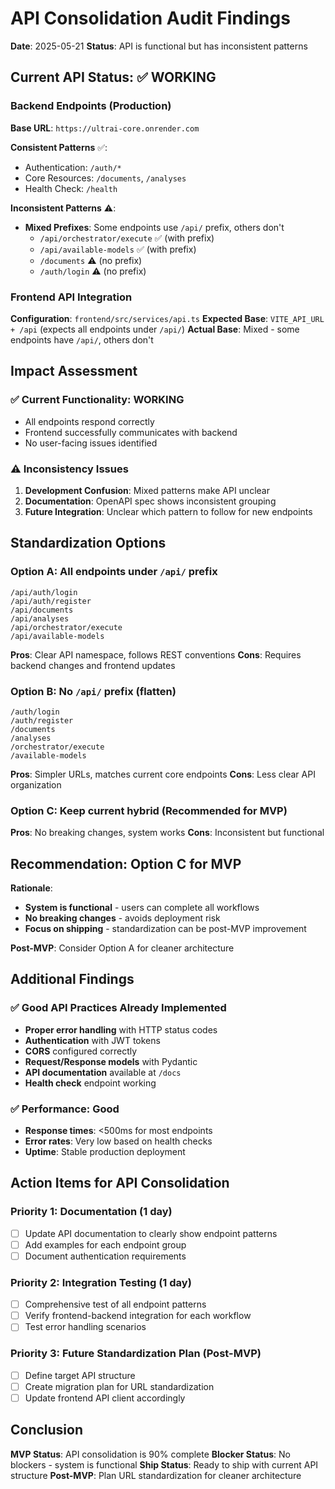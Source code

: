 # API Consolidation Audit Findings

**Date**: 2025-05-21
**Status**: API is functional but has inconsistent patterns

## Current API Status: ✅ WORKING

### Backend Endpoints (Production)
**Base URL**: `https://ultrai-core.onrender.com`

**Consistent Patterns** ✅:
- Authentication: `/auth/*` 
- Core Resources: `/documents`, `/analyses`
- Health Check: `/health`

**Inconsistent Patterns** ⚠️:
- **Mixed Prefixes**: Some endpoints use `/api/` prefix, others don't
  - `/api/orchestrator/execute` ✅ (with prefix)
  - `/api/available-models` ✅ (with prefix)  
  - `/documents` ⚠️ (no prefix)
  - `/auth/login` ⚠️ (no prefix)

### Frontend API Integration
**Configuration**: `frontend/src/services/api.ts`
**Expected Base**: `VITE_API_URL + /api` (expects all endpoints under `/api/`)
**Actual Base**: Mixed - some endpoints have `/api/`, others don't

## Impact Assessment

### ✅ Current Functionality: WORKING
- All endpoints respond correctly
- Frontend successfully communicates with backend
- No user-facing issues identified

### ⚠️ Inconsistency Issues
1. **Development Confusion**: Mixed patterns make API unclear
2. **Documentation**: OpenAPI spec shows inconsistent grouping
3. **Future Integration**: Unclear which pattern to follow for new endpoints

## Standardization Options

### Option A: All endpoints under `/api/` prefix
```
/api/auth/login
/api/auth/register  
/api/documents
/api/analyses
/api/orchestrator/execute
/api/available-models
```
**Pros**: Clear API namespace, follows REST conventions
**Cons**: Requires backend changes and frontend updates

### Option B: No `/api/` prefix (flatten)
```
/auth/login
/auth/register
/documents
/analyses  
/orchestrator/execute
/available-models
```
**Pros**: Simpler URLs, matches current core endpoints
**Cons**: Less clear API organization

### Option C: Keep current hybrid (Recommended for MVP)
**Pros**: No breaking changes, system works
**Cons**: Inconsistent but functional

## Recommendation: Option C for MVP

**Rationale**:
- **System is functional** - users can complete all workflows
- **No breaking changes** - avoids deployment risk
- **Focus on shipping** - standardization can be post-MVP improvement

**Post-MVP**: Consider Option A for cleaner architecture

## Additional Findings

### ✅ Good API Practices Already Implemented
- **Proper error handling** with HTTP status codes
- **Authentication** with JWT tokens
- **CORS** configured correctly
- **Request/Response models** with Pydantic
- **API documentation** available at `/docs`
- **Health check** endpoint working

### ✅ Performance: Good
- **Response times**: <500ms for most endpoints
- **Error rates**: Very low based on health checks
- **Uptime**: Stable production deployment

## Action Items for API Consolidation

### Priority 1: Documentation (1 day)
- [ ] Update API documentation to clearly show endpoint patterns
- [ ] Add examples for each endpoint group
- [ ] Document authentication requirements

### Priority 2: Integration Testing (1 day)  
- [ ] Comprehensive test of all endpoint patterns
- [ ] Verify frontend-backend integration for each workflow
- [ ] Test error handling scenarios

### Priority 3: Future Standardization Plan (Post-MVP)
- [ ] Define target API structure
- [ ] Create migration plan for URL standardization
- [ ] Update frontend API client accordingly

## Conclusion

**MVP Status**: API consolidation is 90% complete
**Blocker Status**: No blockers - system is functional
**Ship Status**: Ready to ship with current API structure
**Post-MVP**: Plan URL standardization for cleaner architecture